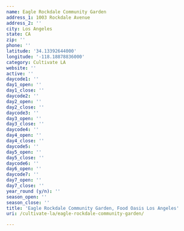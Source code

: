 ```yaml
---
name: Eagle Rockdale Community Garden
address_1: 1003 Rockdale Avenue
address_2: ''
city: Los Angeles
state: CA
zip: ''
phone: ''
latitude: '34.13392644000'
longitude: '-118.18878836000'
category: Cultivate LA
website: ''
active: ''
daycode1: ''
day1_open: ''
day1_close: ''
daycode2: ''
day2_open: ''
day2_close: ''
daycode3: ''
day3_open: ''
day3_close: ''
daycode4: ''
day4_open: ''
day4_close: ''
daycode5: ''
day5_open: ''
day5_close: ''
daycode6: ''
day6_open: ''
daycode7: ''
day7_open: ''
day7_close: ''
year_round (y/n): ''
season_open: ''
season_close: ''
title: 'Eagle Rockdale Community Garden, Food Oasis Los Angeles'
uri: /cultivate-la/eagle-rockdale-community-garden/

---
```

